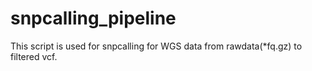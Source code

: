 # snpcalling_pipeline
This script is used for snpcalling for WGS data from rawdata(*fq.gz) to filtered vcf.
